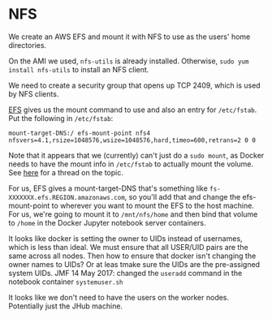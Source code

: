 # NFS
We create an AWS EFS and mount it with NFS to use as the users' home directories.

On the AMI we used, `nfs-utils` is already installed.
Otherwise, `sudo yum install nfs-utils` to install an NFS client.

We need to create a security group that opens up TCP 2409, which is used by NFS clients.

[EFS](http://docs.aws.amazon.com/efs/latest/ug/mount-fs-auto-mount-onreboot.html) gives us the mount command to use and also an entry for `/etc/fstab`.
Put the following in `/etc/fstab`:
```
mount-target-DNS:/ efs-mount-point nfs4 nfsvers=4.1,rsize=1048576,wsize=1048576,hard,timeo=600,retrans=2 0 0
```
Note that it appears that we (currently) can't just do a `sudo mount`, as Docker needs to have the mount info in `/etc/fstab` to actually mount the volume.  See [here](https://forums.docker.com/t/docker-fails-to-mount-v-volume-from-nfs-mounted-directory/582/19) for a thread on the topic.

For us, EFS gives a mount-target-DNS that's something like `fs-XXXXXXX.efs.REGION.amazonaws.com`, so you'll add that and change the efs-mount-point to wherever you want to mount the EFS to the host machine.
For us, we're going to mount it to `/mnt/nfs/home` and then bind that volume to `/home` in the Docker Jupyter notebook server containers.


It looks like docker is setting the owner to UIDs instead of usernames, which is less than ideal.
We must ensure that all USER/UID pairs are the same across all nodes.
Then how to ensure that  docker isn't changing the owner names to UIDs?  Or at leas tmake sure the UIDs are the pre-assigned system UIDs.
JMF 14 May 2017: changed the `useradd` command in the notebook container `systemuser.sh`

It looks like we don't need to have the users on the worker nodes.  Potentially just the JHub machine.
